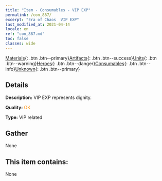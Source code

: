```yaml
---
title: "Item - Consumables - VIP EXP"
permalink: /con_887/
excerpt: "Era of Chaos  VIP EXP"
last_modified_at: 2021-04-14
locale: en
ref: "con_887.md"
toc: false
classes: wide
---
```

 [Materials](/Items/){: .btn .btn--primary}[Artifacts](/Items/Artifacts/){: .btn .btn--success}[Units](/Items/Units/){: .btn .btn--warning}[Heroes](/Items/Heroes/){: .btn .btn--danger}[Consumables](/Items/Consumables/){: .btn .btn--info}[Unknown](/Items/Unknown/){: .btn .btn--primary}

## Details
 **Description:** VIP EXP represents dignity.

 **Quality:** <span style="color: #FF8C00">OK</span>

 **Type:** VIP related

## Gather

  None

## This item contains:

  None

